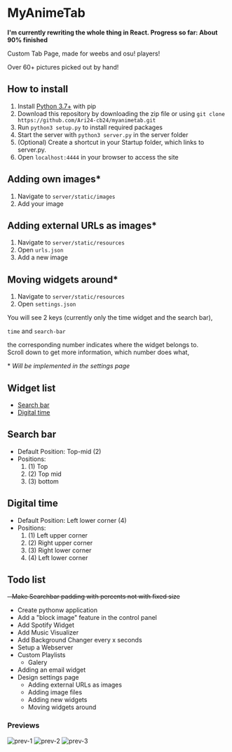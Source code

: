 # MyAnimeTab

**I'm currently rewriting the whole thing in React. Progress so far: About 90% finished**

Custom Tab Page, made for weebs and osu! players!  
  
Over 60+ pictures picked out by hand!

## How to install

1. Install [Python 3.7+](https://www.python.org/downloads/release/python-370/) with pip
2. Download this repository by downloading the zip file or using ``git clone https://github.com/Ari24-cb24/myanimetab.git``
3. Run ``python3 setup.py`` to install required packages
4. Start the server with ``python3 server.py`` in the server folder
5. (Optional) Create a shortcut in your Startup folder, which links to server.py.
6. Open ``localhost:4444`` in your browser to access the site

## Adding own images*

1. Navigate to ``server/static/images``
2. Add your image

## Adding external URLs as images*

1. Navigate to ``server/static/resources``
2. Open ``urls.json``
3. Add a new image

## Moving widgets around*

1. Navigate to ``server/static/resources``
2. Open ``settings.json``

You will see 2 keys (currently only the time widget and the search bar),
  
``time`` and ``search-bar``  
  
the corresponding number indicates where the widget belongs to.  
Scroll down to get more information, which number does what,

\* <i> Will be implemented in the settings page </i>

## Widget list
- <a href="#Search-bar"> Search bar </a>
- <a href="#Digital-time"> Digital time </a>

<div id="Search-bar">
  <h2> Search bar </h2>
  
  - Default Position: Top-mid (2)
  - Positions:
    1. (1) Top
    2. (2) Top mid
    3. (3) bottom
  
</div>

<div id="Digital-time">
  <h2> Digital time </h2>
  
  - Default Position: Left lower corner (4)
  - Positions:
    1. (1) Left upper corner
    2. (2) Right upper corner
    3. (3) Right lower corner
    4. (4) Left lower corner
  
</div>


## Todo list

~~- Make Searchbar padding with percents not with fixed size~~  
- Create pythonw application
- Add a "block image" feature in the control panel
- Add Spotify Widget
- Add Music Visualizer
- Add Background Changer every x seconds
- Setup a Webserver
- Custom Playlists
  - Galery
- Adding an email widget
- Design settings page
  - Adding external URLs as images
  - Adding image files
  - Adding new widgets
  - Moving widgets around


### Previews

![prev-1](https://i.imgur.com/hzJJox4.png)
![prev-2](https://i.imgur.com/sMK2wqJ.png)
![prev-3](https://i.imgur.com/ePqod2K.png)

